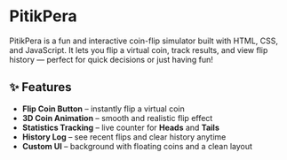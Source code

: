 # PitikPera
PitikPera is a fun and interactive coin-flip simulator built with HTML, CSS, and JavaScript. It lets you flip a virtual coin, track results, and view flip history — perfect for quick decisions or just having fun!

## ✨ Features
-  **Flip Coin Button** – instantly flip a virtual coin  
-  **3D Coin Animation** – smooth and realistic flip effect  
-  **Statistics Tracking** – live counter for **Heads** and **Tails**  
-  **History Log** – see recent flips and clear history anytime  
-  **Custom UI** – background with floating coins and a clean layout  
